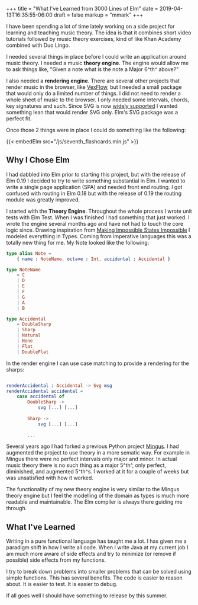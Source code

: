 +++
title = "What I've Learned from 3000 Lines of Elm"
date = 2019-04-13T16:35:55-06:00
draft = false
markup = "mmark"
+++

I have been spending a lot of time lately working on a side project for learning and teaching music theory. The idea is that it combines short video tutorials followed by music theory exercises, kind of like Khan Academy combined with Duo Lingo.

I needed several things in place before I could write an application around music theory. I needed a music **theory engine**. The engine would allow me to ask things like, "Given a note what is the note a Major 6^th^ above?"

I also needed a **rendering engine**. There are several other projects that render music in the browser, like [VexFlow](http://www.vexflow.com/), but I needed a small package that would only do a limited number of things. I did not need to render a whole sheet of music to the browser. I only needed some intervals, chords, key signatures and such. Since SVG is now [widely supported](https://caniuse.com/#search=svg) I wanted something lean that would render SVG only. Elm's SVG package was a perfect fit. 

Once those 2 things were in place I could do something like the following:

{{< embedElm src="/js/seventh_flashcards.min.js" >}}

## Why I Chose Elm

I had dabbled into Elm prior to starting this project, but with the release of Elm 0.19 I decided to try to write something substantial in Elm. I wanted to write a single page application (SPA) and needed front end routing. I got confused with routing in Elm 0.18 but with the release of 0.19 the routing module was greatly improved.

I started with the **Theory Engine**. Throughout the whole process I wrote unit tests with Elm Test. When I was finished I had something that just worked. I wrote the engine several months ago and have not had to touch the core logic since. Drawing inspiration from [Making Impossible States Impossible](https://youtu.be/IcgmSRJHu_8) I modeled everything in Types. Coming from imperative languages this was a totally new thing for me. My Note looked like the following:

```Elm
type alias Note =
    { name : NoteName, octave : Int, accidental : Accidental }

type NoteName
    = C
    | D
    | E
    | F
    | G
    | A
    | B

type Accidental
    = DoubleSharp
    | Sharp
    | Natural
    | None
    | Flat
    | DoubleFlat
```

In the render engine I can use case matching to provide a rendering for the sharps:

```Elm

renderAccidental : Accidental -> Svg msg
renderAccidental accidental =
    case accidental of
        DoubleSharp ->
            svg [...] [...]
        
        Sharp ->
            svg [...] [...]
        
        ...
```

Several years ago I had forked a previous Python project [Mingus](https://github.com/bspaans/python-mingus). I had augmented the project to use theory in a more sematic way. For example in Mingus there were no perfect intervals only major and minor. In actual music theory there is no such thing as a major 5^th^, only perfect, diminished, and augmented 5^th^s. I worked at it for a couple of weeks but was unsatisfied with how it worked.

The functionality of my new theory engine is very similar to the Mingus theory engine but I feel the modelling of the domain as types is much more readable and maintainable. The Elm compiler is always there guiding me through.



## What I've Learned

Writing in a pure functional language has taught me a lot. I has given me a paradigm shift in how I write all code. When I write Java at my current job I am much more aware of side effects and try to minimize (or remove if possible) side effects from my functions.

I try to break down problems into smaller problems that can be solved using simple functions. This has several benefits. The code is easier to reason about. It is easier to test. It is easier to debug.

If all goes well I should have something to release by this summer.

